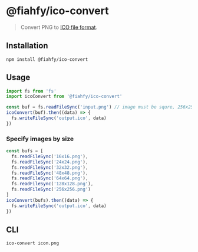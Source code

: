 # @fiahfy/ico-convert

> Convert PNG to [ICO file format](https://en.wikipedia.org/wiki/ICO_(file_format)).


## Installation
```
npm install @fiahfy/ico-convert
```


## Usage
```js
import fs from 'fs'
import icoConvert from '@fiahfy/ico-convert'

const buf = fs.readFileSync('input.png') // image must be squre, 256x256 pixels or larger
icoConvert(buf).then((data) => {
  fs.writeFileSync('output.ico', data)
})
```

### Specify images by size
```js
const bufs = [
  fs.readFileSync('16x16.png'),
  fs.readFileSync('24x24.png'),
  fs.readFileSync('32x32.png'),
  fs.readFileSync('48x48.png'),
  fs.readFileSync('64x64.png'),
  fs.readFileSync('128x128.png'),
  fs.readFileSync('256x256.png')
]
icoConvert(bufs).then((data) => {
  fs.writeFileSync('output.ico', data)
})
```


## CLI
```
ico-convert icon.png
```
